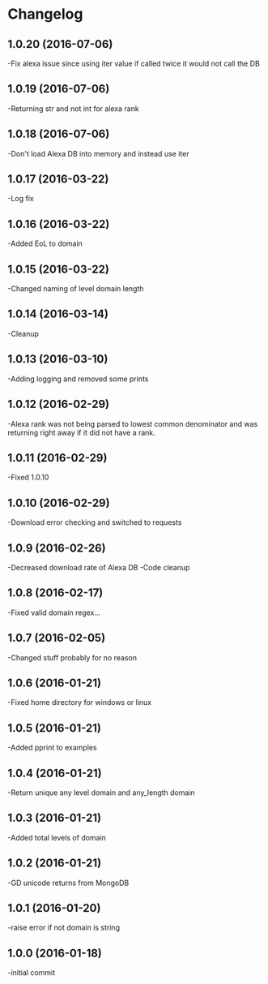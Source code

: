 Changelog
=========
1.0.20 (2016-07-06)
-------------------
-Fix alexa issue since using iter value if called twice it would not call the DB

1.0.19 (2016-07-06)
-------------------
-Returning str and not int for alexa rank

1.0.18 (2016-07-06)
-------------------
-Don't load Alexa DB into memory and instead use iter

1.0.17 (2016-03-22)
-------------------
-Log fix

1.0.16 (2016-03-22)
-------------------
-Added EoL to domain

1.0.15 (2016-03-22)
-------------------
-Changed naming of level domain length

1.0.14 (2016-03-14)
-------------------
-Cleanup

1.0.13 (2016-03-10)
-------------------
-Adding logging and removed some prints

1.0.12 (2016-02-29)
-------------------
-Alexa rank was not being parsed to lowest common denominator and was returning right away if it did not have a rank.

1.0.11 (2016-02-29)
-------------------
-Fixed 1.0.10

1.0.10 (2016-02-29)
-------------------
-Download error checking and switched to requests

1.0.9 (2016-02-26)
-------------------
-Decreased download rate of Alexa DB
-Code cleanup

1.0.8 (2016-02-17)
-------------------
-Fixed valid domain regex...

1.0.7 (2016-02-05)
-------------------
-Changed stuff probably for no reason

1.0.6 (2016-01-21)
-------------------
-Fixed home directory for windows or linux

1.0.5 (2016-01-21)
-------------------
-Added pprint to examples

1.0.4 (2016-01-21)
-------------------
-Return unique any level domain and any_length domain

1.0.3 (2016-01-21)
-------------------
-Added total levels of domain

1.0.2 (2016-01-21)
-------------------
-GD unicode returns from MongoDB

1.0.1 (2016-01-20)
-------------------
-raise error if not domain is string

1.0.0 (2016-01-18)
-------------------
-initial commit